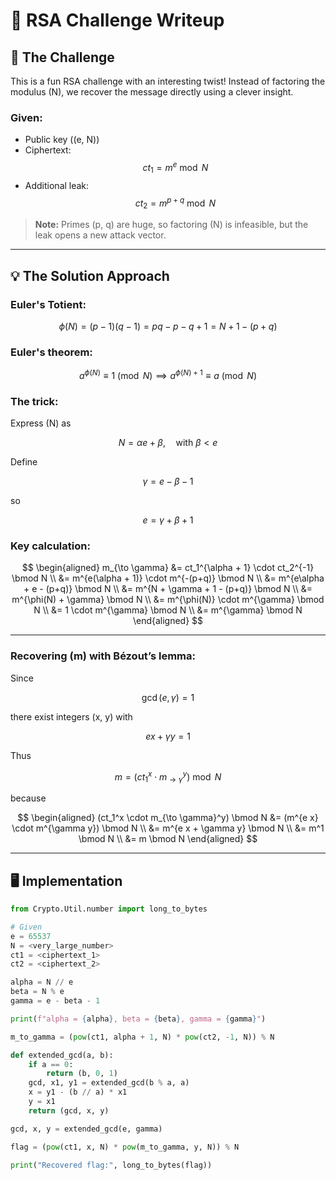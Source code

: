 # 🔐 RSA Challenge Writeup

## 🎯 The Challenge

This is a fun RSA challenge with an interesting twist! Instead of factoring the modulus \(N\), we recover the message directly using a clever insight.

### Given:

- Public key \((e, N)\)
- Ciphertext:
  $$
  ct_1 = m^e \bmod N
  $$
- Additional leak:
  $$
  ct_2 = m^{p+q} \bmod N
  $$

> **Note:** Primes \(p, q\) are huge, so factoring \(N\) is infeasible, but the leak opens a new attack vector.

---

## 💡 The Solution Approach

### Euler's Totient:

$$
\phi(N) = (p-1)(q-1) = pq - p - q + 1 = N + 1 - (p + q)
$$

### Euler's theorem:

$$
a^{\phi(N)} \equiv 1 \pmod{N} \implies a^{\phi(N) + 1} \equiv a \pmod{N}
$$

### The trick:

Express \(N\) as

$$
N = \alpha e + \beta, \quad \text{with } \beta < e
$$

Define

$$
\gamma = e - \beta - 1
$$

so

$$
e = \gamma + \beta + 1
$$

### Key calculation:

$$
\begin{aligned}
m_{\to \gamma} &= ct_1^{\alpha + 1} \cdot ct_2^{-1} \bmod N \\
&= m^{e(\alpha + 1)} \cdot m^{-(p+q)} \bmod N \\
&= m^{e\alpha + e - (p+q)} \bmod N \\
&= m^{N + \gamma + 1 - (p+q)} \bmod N \\
&= m^{\phi(N) + \gamma} \bmod N \\
&= m^{\phi(N)} \cdot m^{\gamma} \bmod N \\
&= 1 \cdot m^{\gamma} \bmod N \\
&= m^{\gamma} \bmod N
\end{aligned}
$$

---

### Recovering \(m\) with Bézout’s lemma:

Since

$$
\gcd(e, \gamma) = 1
$$

there exist integers \(x, y\) with

$$
e x + \gamma y = 1
$$

Thus

$$
m = (ct_1^x \cdot m_{\to \gamma}^y) \bmod N
$$

because

$$
\begin{aligned}
(ct_1^x \cdot m_{\to \gamma}^y) \bmod N &= (m^{e x} \cdot m^{\gamma y}) \bmod N \\
&= m^{e x + \gamma y} \bmod N \\
&= m^1 \bmod N \\
&= m \bmod N
\end{aligned}
$$

---

## 🖥️ Implementation

```python
from Crypto.Util.number import long_to_bytes

# Given
e = 65537
N = <very_large_number>
ct1 = <ciphertext_1>
ct2 = <ciphertext_2>

alpha = N // e
beta = N % e
gamma = e - beta - 1

print(f"alpha = {alpha}, beta = {beta}, gamma = {gamma}")

m_to_gamma = (pow(ct1, alpha + 1, N) * pow(ct2, -1, N)) % N

def extended_gcd(a, b):
    if a == 0:
        return (b, 0, 1)
    gcd, x1, y1 = extended_gcd(b % a, a)
    x = y1 - (b // a) * x1
    y = x1
    return (gcd, x, y)

gcd, x, y = extended_gcd(e, gamma)

flag = (pow(ct1, x, N) * pow(m_to_gamma, y, N)) % N

print("Recovered flag:", long_to_bytes(flag))
